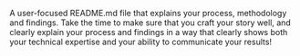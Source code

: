 A user-focused README.md file that explains your process, methodology and findings.
Take the time to make sure that you craft your story well, and clearly explain your process and findings in a way that clearly shows both your technical expertise and your ability to communicate your results!
